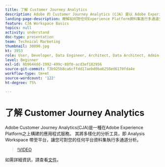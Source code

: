 ```yaml
---
title: 了解 Customer Journey Analytics
description: Adobe 的 Customer Journey Analytics (CJA) 是以 Adobe Experience 平台為建置基礎的應用程式服務。其將多樣化的分析工具，即 Analysis Workspace 帶至平台，讓您可對您的任何平台資料集執行多通道分析。
landing-page-description: 瞭解如何對任何Experience Platform資料集進行多通道分析。
feature: CJA Workspace Basics
topics: null
activity: understand
doc-type: presentation
team: Technical Marketing
thumbnail: 30090.jpg
kt: 3953
role: User, Developer, Data Engineer, Architect, Data Architect, Admin, Leader
level: Beginner
exl-id: 8b9644dd-1992-499c-88f0-acd3ef182956
source-git-commit: f3b925b8ca6cffdd17aebd0ba6258ed6170fda4e
workflow-type: tm+mt
source-wordcount: '122'
ht-degree: 75%

---
```


# 了解 Customer Journey Analytics

Adobe Customer Journey Analytics(CJA)是一種在Adobe Experience Platform之上構建的應用程式服務。 其將多樣化的分析工具，即 Analysis Workspace 帶至平台，讓您可對您的任何平台資料集執行多通道分析。

>[!VIDEO](https://video.tv.adobe.com/v/30090/?quality=12&enable10seconds=on&speedcontrol=on)

如需詳細資訊，請查看[文件](https://docs.adobe.com/content/help/zh-Hant/analytics-platform/using/cja-landing.html)。
